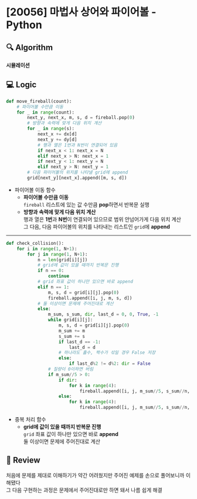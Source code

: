 # [20056] 마법사 상어와 파이어볼 - Python

## 🔍 Algorithm
**시뮬레이션**

## 💻 Logic

```Python
def move_fireball(count):
    # 파이어볼 수만큼 이동
    for _ in range(count):
        next_y, next_x, m, s, d = fireball.pop(0)
        # 방향과 속력에 맞게 다음 위치 계산
        for _ in range(s):
            next_x += dx[d]
            next_y += dy[d]
            # 행과 열은 1번과 N번이 연결되어 있음
            if next_x < 1: next_x = N
            elif next_x > N: next_x = 1
            if next_y < 1: next_y = N
            elif next_y > N: next_y = 1
        # 다음 파이어볼의 위치를 나타낼 grid에 append
        grid[next_y][next_x].append([m, s, d])
```

- 파이어볼 이동 함수  
  - **파이어볼 수만큼 이동**  
    `fireball` 리스트에 있는 값 수만큼 **pop**하면서 반복문 실행  
  - **방향과 속력에 맞게 다음 위치 계산**  
    행과 열은 **1번**과 **N번**이 연결되어 있으므로 범위 안넘어가게 다음 위치 계산  
    그 다음, 다음 파이어볼의 위치를 나타내는 리스트인 `grid`에 **append**  

---

```Python
def check_collision():
    for i in range(1, N+1):
        for j in range(1, N+1):
            n = len(grid[i][j])
            # grid에 값이 있을 때까지 반복문 진행
            if n == 0:
                continue
            # grid 좌표 값이 하나만 있으면 바로 append
            elif n == 1:
                m, s, d = grid[i][j].pop(0)
                fireball.append([i, j, m, s, d])
            # 둘 이상이면 문제에 주어진대로 계산
            else:
                m_sum, s_sum, dir, last_d = 0, 0, True, -1
                while grid[i][j]:
                    m, s, d = grid[i][j].pop(0)
                    m_sum += m
                    s_sum += s
                    if last_d == -1:
                        last_d = d
                    # 하나라도 홀수, 짝수가 섞일 경우 False 저장
                    else:
                        if last_d%2 != d%2: dir = False
                # 질량이 0이하면 버림
                if m_sum//5 > 0:
                    if dir:
                        for k in range(4):
                            fireball.append([i, j, m_sum//5, s_sum//n, k*2])
                    else:
                        for k in range(4):
                            fireball.append([i, j, m_sum//5, s_sum//n, k*2+1])
```

- 중복 처리 함수  
  - **grid에 값이 있을 때까지 반복문 진행**  
    `grid` 좌표 값이 하나만 있으면 바로 **append**  
    둘 이상이면 문제에 주어진대로 계산  


## 📝 Review

처음에 문제를 제대로 이해하기가 약간 어려웠지만 주어진 예제를 손으로 풀어보니까 이해됐다  
그 다음 구현하는 과정은 문제에서 주어진대로만 하면 돼서 나름 쉽게 해결  
